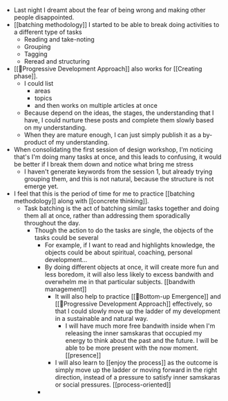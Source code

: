 - Last night I dreamt about the fear of being wrong and making other people disappointed.
- [[batching methodology]] I started to be able to break doing activities to a different type of tasks
    - Reading and take-noting
    - Grouping
    - Tagging
    - Reread and structuring
- [[🌱Progressive Development Approach]] also works for [[Creating phase]]. 
    - I could list 
        - areas 
        - topics 
        - and then works on multiple articles at once
    - Because depend on the ideas, the stages, the understanding that I have, I could nurture these posts and complete them slowly based on my understanding.
    - When they are mature enough, I can just simply publish it as a by-product of my understanding.
- When consolidating the first session of design workshop, I'm noticing that's I'm doing many tasks at once, and this leads to confusing, it would be better if I break them down and notice what bring me stress
    - I haven't generate keywords from the session 1, but already trying grouping them, and this is not natural, because the structure is not emerge yet.
- I feel that this is the period of time for me to practice [[batching methodology]] along with [[concrete thinking]].
    - Task batching is the act of batching similar tasks together and doing them all at once, rather than addressing them sporadically throughout the day.
        - Though the action to do the tasks are single, the objects of the tasks could be several
            - For example, if I want to read and highlights knowledge, the objects could be about spiritual, coaching, personal development...
            - By doing different objects at once, it will create more fun and less boredom, it will also less likely to excess bandwith and overwhelm me in that particular subjects. [[bandwith management]]
                - It will also help to practice [[🌲Bottom-up Emergence]] and [[🌱Progressive Development Approach]] effectively, so that I could slowly move up the ladder of my development in a sustainable and natural way. 
                    - I will have much more free bandwith inside when I'm releasing the inner samskaras that occupied my energy to think about the past and the future. I will be able to be more present with the now moment. [[presence]]
                - I will also learn to [[enjoy the process]] as the outcome is simply move up the ladder or moving forward in the right direction, instead of a pressure to satisfy inner samskaras or social pressures. [[process-oriented]]
            - 
